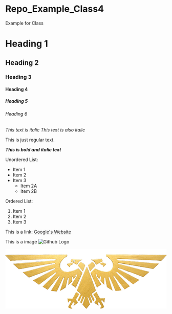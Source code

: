 # Repo_Example_Class4
Example for Class 

# Heading 1
## Heading 2
### Heading 3
#### Heading 4
##### Heading 5
###### Heading 6 

*This text is italic*
_This text is also italic_

This is just regular text.

***This is bold and italic text***

Unordered List:
- Item 1
- Item 2
- Item 3
    - Item 2A
    - Item 2B

Ordered List:
1. Item 1
2. Item 2
3. Item 3

This is a link:
[Google's Website](https://www.google.com)

This is a image
![Github Logo](https://github.githubassets.com/images/modules/logos_page/GitHub-Mark.png) 

![Imperial](images/Imperial%20Eagle.png)